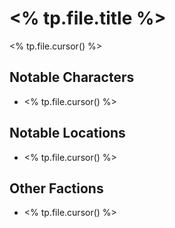 # <% tp.file.title %>

<% tp.file.cursor() %>
## Notable Characters

- <% tp.file.cursor() %>

## Notable Locations

- <% tp.file.cursor() %>

## Other Factions

- <% tp.file.cursor() %>